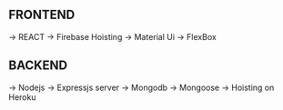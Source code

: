 ## FRONTEND

-> REACT
-> Firebase Hoisting
-> Material Ui
-> FlexBox

## BACKEND

-> Nodejs
-> Expressjs server
-> Mongodb
-> Mongoose
-> Hoisting on Heroku
